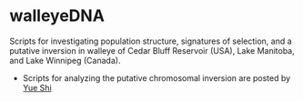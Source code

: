 # walleyeDNA
Scripts for investigating population structure, signatures of selection, and a putative inversion in walleye of Cedar Bluff Reservoir (USA), Lake Manitoba, and Lake Winnipeg (Canada).

* Scripts for analyzing the putative chromosomal inversion are posted by [Yue Shi](https://github.com/melodysyue/walleyeDNA_inversion)
